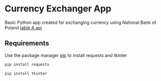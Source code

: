 # Currency Exchanger App
Basic Python app created for exchanging currency using National Bank of Poland [table A api](https://api.nbp.pl/api/exchangerates/tables/A)
## Requirements
Use the package manager [pip](https://pip.pypa.io/en/stable/) to install requests and tkinter
```bash
pip install requests
```
```bash
pip install tkinter
```
